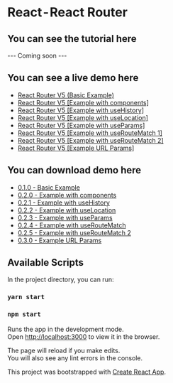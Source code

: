 # React - React Router

## You can see the tutorial here
--- Coming soon ---

## You can see a live demo here
* [React Router V5 (Basic Example)](https://codesandbox.io/s/react-router-v5-basic-example-7j8yc?file=/src/App.js)
* [React Router V5 [Example with components]](https://codesandbox.io/s/react-router-v5-example-with-components-y052k)
* [React Router V5 [Example with useHistory]](https://codesandbox.io/s/react-router-v5-example-with-usehistory-hv52f)
* [React Router V5 [Example with useLocation]](https://codesandbox.io/s/react-router-v5-example-with-uselocation-pgldv)
* [React Router V5 [Example with useParams]](https://codesandbox.io/s/react-router-v5-example-with-useparams-cbt4k)
* [React Router V5 [Example with useRouteMatch 1]](https://codesandbox.io/s/react-router-v5-example-with-useroutematch-11-ksp8g)
* [React Router V5 [Example with useRouteMatch 2]](https://codesandbox.io/s/react-router-v5-example-with-useroutematch-21-ddkb8)
* [React Router V5 [Example URL Params]](https://codesandbox.io/s/react-router-v5-example-url-params-ttbp3)

## You can download demo here
* [0.1.0 - Basic Example](https://github.com/mauriciogc/react-router/tree/0.1.0)
* [0.2.0 - Example with components](https://github.com/mauriciogc/react-router/tree/0.2.0)
* [0.2.1 - Example with useHistory](https://github.com/mauriciogc/react-router/tree/0.2.1)
* [0.2.2 - Example with useLocation](https://github.com/mauriciogc/react-router/tree/0.2.2)
* [0.2.3 - Example with useParams](https://github.com/mauriciogc/react-router/tree/0.2.3)
* [0.2.4 - Example with useRouteMatch](https://github.com/mauriciogc/react-router/tree/0.2.4)
* [0.2.5 - Example with useRouteMatch 2](https://github.com/mauriciogc/react-router/tree/0.2.5)
* [0.3.0 - Example URL Params](https://github.com/mauriciogc/react-router/tree/0.3.0)



## Available Scripts

In the project directory, you can run:

### `yarn start`

### `npm start`

Runs the app in the development mode.<br />
Open [http://localhost:3000](http://localhost:3000) to view it in the browser.

The page will reload if you make edits.<br />
You will also see any lint errors in the console.

This project was bootstrapped with [Create React App](https://github.com/facebook/create-react-app).